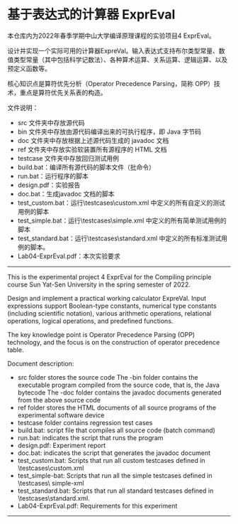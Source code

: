 # 基于表达式的计算器   ExprEval

本仓库内为2022年春季学期中山大学编译原理课程的实验项目4 ExprEval。

设计并实现一个实际可用的计算器ExpreVal。输入表达式支持布尔类型常量、数值类型常量（其中包括科学记数法）、各种算术运算、关系运算、逻辑运算、以及预定义函数等。

核心知识点是算符优先分析（Operator Precedence Parsing，简称 OPP）技术，重点是算符优先关系表的构造。  

文件说明：

- src 文件夹中存放源代码
- bin 文件夹中存放由源代码编译出来的可执行程序，即 Java 字节码
- doc 文件夹中存放根据上述源代码生成的 javadoc 文档
- ref 文件夹中存放实验软装置所有源程序的 HTML 文档
- testcase 文件夹中存放回归测试用例
- build.bat：编译所有源代码的脚本文件（批命令） 
- run.bat：运行程序的脚本
- design.pdf：实验报告
- doc.bat：生成javadoc 文档的脚本
- test_custom.bat：运行\testcases\custom.xml 中定义的所有自定义的测试用例的脚本
- test_simple.bat：运行\testcases\simple.xml 中定义的所有简单测试用例的脚本
- test_standard.bat：运行\testcases\standard.xml 中定义的所有标准测试用例的脚本。
-   Lab04-ExprEval.pdf：本次实验要求

---

This is the experimental project 4 ExprEval for the Compiling principle course Sun Yat-Sen University in the spring semester of 2022.

Design and implement a practical working calculator ExpreVal. Input expressions support Boolean-type constants, numerical type constants (including scientific notation), various arithmetic operations, relational operations, logical operations, and predefined functions.

The key knowledge point is Operator Precedence Parsing (OPP) technology, and the focus is on the construction of operator precedence table.

Document description:

- src folder stores the source code
The -bin folder contains the executable program compiled from the source code, that is, the Java bytecode
The -doc folder contains the javadoc documents generated from the above source code
- ref folder stores the HTML documents of all source programs of the experimental software device
- testcase folder contains regression test cases
- build.bat: script file that compiles all source code (batch command)
- run.bat: indicates the script that runs the program
- design.pdf: Experiment report
- doc.bat: indicates the script that generates the javadoc document
- test_custom.bat: Scripts that run all custom testcases defined in \testcases\custom.xml
- test_simple-bat: Scripts that run all the simple testcases defined in \testcases\ simple-xml
- test_standard.bat: Scripts that run all standard testcases defined in \testcases\standard.xml.
- Lab04-ExprEval.pdf: Requirements for this experiment

---
